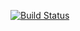 [![Build Status](https://travis-ci.org/D1o0g9s/Project110.svg?branch=master)](https://travis-ci.org/D1o0g9s/Project110)
